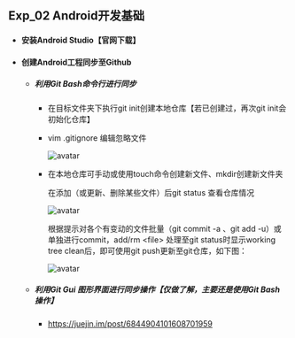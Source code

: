 ## Exp_02 Android开发基础

- #### 安装Android Studio【官网下载】

- #### 创建Android工程同步至Github

  - ##### 利用Git Bash命令行进行同步

    - 在目标文件夹下执行git init创建本地仓库【若已创建过，再次git init会初始化仓库】

    - vim .gitignore 编辑忽略文件

      ![avatar](https://i.ibb.co/Y3RZkX0/01-1.png)

    - 在本地仓库可手动或使用touch命令创建新文件、mkdir创建新文件夹

      在添加（或更新、删除某些文件）后git status 查看仓库情况

      ![avatar](https://i.ibb.co/VgSNpPT/01-2.png)

      根据提示对各个有变动的文件批量（git commit -a 、git add -u）或单独进行commit，add/rm  \<file> 处理至git status时显示working tree clean后，即可使用git push更新至git仓库，如下图：

      ![avatar](https://i.ibb.co/wLvFHLs/01-3.png)

    

  - ##### 利用Git Gui 图形界面进行同步操作【仅做了解，主要还是使用Git Bash操作】

    - https://juejin.im/post/6844904101608701959

